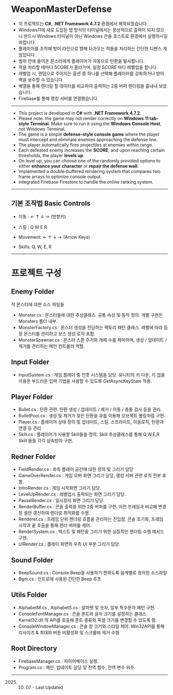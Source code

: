 # WeaponMasterDefense

- 이 프로젝트는 **C#**, **.NET Framework 4.7.2** 환경에서 제작되었습니다.
- Windows11에 새로 도입된 텝 방식의 터미널에서는 정상적으로 출력이 되지 않으니 반드시 Windows 터미널이 아닌 Windows 콘솔 호스트로 환경에서 실행하시길 바랍니다.
- 플레이어를 조작해 방어 라인으로 향해 다가오는 적들을 처리하는 간단한 디펜스 게임입니다.
- 범위 안에 들어온 몬스터에게 플레이어가 자동으로 탄환을 발사합니다.
- 적을 처리할 때마다 SCORE가 올라가며, 일정 SCORE 마다 레벨업을 합니다.
- 레벨업 시, 랜덤으로 주어지는 옵션 중 하나를 선택해 플레이어를 강화하거나 방어벽을 보수할 수 있습니다.
- 배열을 통해 렌더링 할 데이터를 비교하여 출력하는 2중 버퍼 렌더링을 흉내내 보았습니다.
- Firebase를 통해 랭킹 서버를 연결했습니다.
---
- This project is developed in **C#** with **.NET Framework 4.7.2**.
- Please note: the game may not render correctly on **Windows 11 tab-style Terminal**. Make sure to run it using the **Windows Console Host**, not Windows Terminal.
- The game is a simple **defense-style console game** where the player must intercept and eliminate enemies approaching the defense line.
- The player automatically fires projectiles at enemies within range.
- Each defeated enemy increases the **SCORE**, and upon reaching certain thresholds, the player **levels up**.
- On level up, you can choose one of the randomly provided options to either **enhance your character** or **repair the defense wall**.
- Implemented a double-buffered rendering system that compares two frame arrays to optimize console output.
- Integrated Firebase Firestore to handle the online ranking system.
---
## 기본 조작법 Basic Controls
- 이동 : ← ↑ ↓ → (방향키)
- 스킬 : Q W E R
  
- Movement: ← ↑ ↓ → (Arrow Keys)
- Skills: Q, W, E, R
---
# 프로젝트 구성
## Enemy Folder
적 몬스터에 대한 소스 파일들
- Monster.cs : 몬스터들에 대한 추상클래스. 공통 속성 및 동작 정의. 개별 구현은 Monsters 폴더 내부.
- MonsterFactory.cs : 몬스터 생성을 전담하는 팩토리 패턴 클래스. 레벨에 따라 등장 몬스터를 관리하고 보스 생성 로직 포함.
- MonsterSpawner.cs : 몬스터 스폰 주기와 개체 수를 제어하며, 생성 / 업데이트 / 제거를 관리하는 메인 컨트롤러 역할.
## Input Folder
- InputSystem.cs : 게임 플레이 중 인풋 시스템을 담당. 유니티의 키 다운, 키 업을 이용한 부드러운 입력 기법을 사용할 수 있도록 GetAsyncKeyState 적용.
## Player Folder
- Bullet.cs : 탄환 관련. 탄환 생성 / 업데이트 / 제거 / 이동 / 충돌 검사 등을 관리.
- BulletPool.cs : 생성 및 제거가 잦은 탄환을 큐를 이용해 오브젝트 풀링처럼 구현.
- Player.cs : 플레이어 상태 정의 및 업데이트, 스킬, 스프라이트, 이동로직, 탄환과 연결 등 관리
- Skill.cs : 플레이어가 사용할 Skill들을 정의. Skill 추상클래스를 통해 Q,W,E,R Skill 들을 각각 상속받아 구현.
## Redner Folder
- FieldRender.cs : 좌측 플레이 공간에 대한 정의 및 그리기 담당
- GameOverRender.cs : 게임 오버 화면 그리기 담당. 랭킹 서버 관련 로직 전부 포함.
- IntroRender.cs : 게임 시작화면 그리기 담당.
- LevelUpRender.cs : 레벨업시 출력되는 화면 그리기 담당.
- PauseRender.cs : 일시정지 화면 그리기 담당.
- RenderBuffer.cs : 콘솔 출력을 위한 2중 버퍼를 구현. 이전 프레임과 비교해 변경된 셀만 갱신하여 렌더링 최적화를 수행.
- Renderer.cs : 프레임 단위 렌더링 흐름을 관리하는 진입점. 콘솔 초기화, 프레임 시작과 끝 호출을 통해 렌더 버퍼를 제어.
- RenderSystem.cs : 텍스트 및 패턴을 그리기 위한 실질적인 렌더링 수행 메서드 구현.
- UIRender.cs : 플레이 화면의 우측 UI 부분 그리기 담당.
## Sound Folder
- BeepSound.cs : Console.Beep을 사용하기 편하도록 음계별로 정의한 소스파일
- Bgm.cs : 인트로에 사용된 간단한 Beep 루프
## Utils Folder
- AlphabetM.cs , AlphabetS.cs : 알파벳 및 숫자, 일부 특수문자 패턴 구현.
- ConsoleFontManager.cs : 콘솔 폰트와 글자 크기를 설정하는 클래스. Karnel32.dll 의 API를 호출해 폰트 종류와 픽셀 크기를 변경할 수 있도록 함.
- ConsoleWindowManager.cs : 콘솔 창 크기와 스타일 제어. Win32API를 통해 리사이즈 & 최대화 버튼 비활성화 및 스크롤바 제거 수행
## Root Directory
- FirebaseManager.cs : 파이어베이스 실행.
- Program.cs : 메인. 업데이트 담당 및 전역 함수, 전역 변수 위주.
---

2025. 10. 07 - Last Updated
